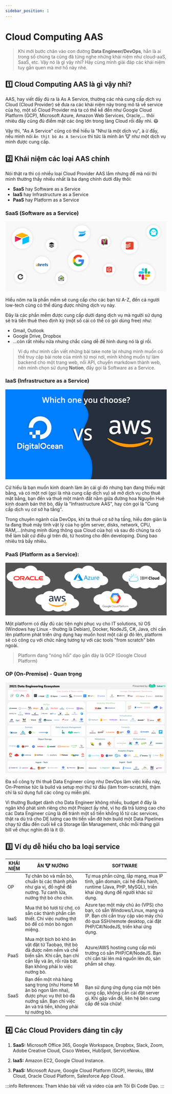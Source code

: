 ```yaml
---
sidebar_position: 1
---
```


# Cloud Computing AAS

> Khi mới bước chân vào con đường **Data Engineer/DevOps**, hẳn là ai trong số chúng ta cũng đã từng nghe những khái niệm như cloud-aaS, SaaS, etc. Vậy nó là gì vậy nhỉ? Hãy cùng mình giải đáp các khái niệm tuy gần quen mà mơ hồ này nhé.

## :one: Cloud Computing AAS là gì vậy nhỉ?

AAS, hay viết đầy đủ ra là As A Service, thường các nhà cung cấp dịch vụ Cloud (Cloud Provider) sẽ đưa ra các khái niệm này trong mô tả về service của họ, một số Cloud Provider mà ta có thể kể đến như Google Cloud Platform (GCP), Microsoft Azure, Amazon Web Services, Oracle,... thôi nhiêu đây cũng đủ điểm mặt các ông lớn trong làng Cloud rồi đấy nhỉ. :mask:

Vậy thì, "As A Service" cũng có thể hiểu là "Như là một dịch vụ", à ừ đấy, nếu mình nói `Ăn thịt bò As A Service` thì tức là mình ăn :cow: như một dịch vụ mình được cung cấp.

## :two: Khái niệm các loại AAS chính
Nói thật ra thì có nhiều loại Cloud Provider AAS lắm nhưng để mà nói thì mình thường thấy nhiều nhất là ba dạng chính dưới đây thôi:

- **SaaS** hay Software as a Service
- **IaaS** hay Infrastructure as a Service
- **PaaS** hay Platform as a Service

### SaaS (Software as a Service)

![picture 1](../../images/c06572e0072c12e14fad0075b31c47402ce25b8154db3d3e2397c4923b0430fe.png) 

Hiểu nôm na là phần mềm sẽ cung cấp cho các bạn từ A-Z, đến cả người low-tech cũng có thể dùng được những dịch vụ này.

Đây là các phần mềm được cung cấp dưới dạng dịch vụ mà người sử dụng sẽ trả tiền thuê theo định kỳ (một số cái có thể có gói dùng free) như:
- Gmail, Outlook
- Google Drive, Dropbox
- ...còn rất nhiều nữa nhưng chắc cũng dễ để hình dung nó là gì rồi.

> Ví dụ như mình cần viết những bài take note lại nhưng mình muốn có thể truy cập bài note của mình từ mọi nơi, mình không muốn tự làm backend cho một trang web, nối API, chuyển markdown thành web, nên mình chọn sử dụng **Notion**, đấy gọi là Software as a Service.

### IaaS (Infrastructure as a Service)

![picture 3](../../images/6497c0c3bb49e85196455847f85b0ce92f330b009ddf3302d0c46cc62c707637.png)  

Cứ hiểu là bạn muốn kinh doanh làm ăn cái gì đó nhưng bạn đang thiếu mặt bằng, và có một nơi (gọi là nhà cung cấp dịch vụ) sẽ mở dịch vụ cho thuê mặt bằng, bạn đến và thuê một mảnh đất nằm giữa đường hoa Nguyễn Huệ kinh doanh bán thịt bò, đấy là "Infrastructure AAS", hay còn gọi là "Cung cấp dịch vụ cơ sở hạ tầng".

Trong chuyên ngành của DevOps, khi ta thuê cơ sở hạ tầng, hiểu đơn giản là ta đang thuê máy tính vật lý của họ gồm server, disks, network, CPU, RAM,...(nhưng mình dùng thông qua Cloud của họ) và sau đó chúng ta có thể làm bất cứ điều gì trên đó, từ hosting cho đến developing. Dùng bao nhiêu trả bấy nhiêu.

### PaaS (Platform as a Service): 

![picture 2](../../images/ed1269180f489fbee6104e2f8720158b42cc0586b0325f763e03824b6c2a96e2.png)  

Một platform có đầy đủ các tiện nghi phục vụ cho IT solutions, từ OS (Windows hay Linux - thường là Debian), Docker, NodeJS, C#, Java, chỉ cần lên platform phát triển ứng dụng hay muốn host một cái gì đó lên, platform sẽ có công cụ với chức năng tương tự với các tools "from scratch" bên ngoài.
> Platform đang "nóng hổi" dạo gần đây là GCP (Google Cloud Platform)

### OP (On-Premise) - Quan trọng

![picture 4](../../images/47dbb4a564b7d20f4ecc8e86b61d7418a3fa3edcf143a323d579b48e0b23acd2.png)  

Đa số công ty thì thuê Data Engineer cũng như DevOps làm việc kiểu này, On-Premise tức là build và setup mọi thứ từ đầu (làm from-scratch), thậm chí là sử dụng full các công cụ miễn phí.

Vì thường Budget dành cho Data Engineer không nhiều, budget ở đây là ngân khố phát sinh riêng cho một Project ấy nhé, vì họ đã trả lương cao cho các Data Engineer cũng là để tránh một số tiền khổng lồ từ các services, thật ra dù trả cho DE lương cao thì tiền vẫn đỡ hơn build một Data Pipelines chạy từ đầu đến cuối kể cả Storage lẫn Management, chắc mỗi tháng gửi bill về chục nghìn đô là ít :cry:.
## :three: Ví dụ dễ hiểu cho ba loại service

| KHÁI NIỆM | ĂN :cow: NƯỚNG                                                                                                                                                   | SOFTWARE                                                                                                                                                                          |
| --------- | ---------------------------------------------------------------------------------------------------------------------------------------------------------------- | --------------------------------------------------------------------------------------------------------------------------------------------------------------------------------- |
| OP        | Tự chăn bò và mần bò, chuẩn bị các thành phần như gia vị, đồ nghề để nướng. Tự canh lửa, nướng thịt bò cho chín.                                                 | Tự mua phần cứng, lắp mạng, mua IP tĩnh, gắn domain, cài hệ điều hành, runtime (Java, PHP, MySQL), triển khai ứng dụng để người khác sử dụng.                                     |
| IaaS      | Mua thịt bò tươi từ chợ, có sẵn các thành phần cần thiết. Chỉ việc nướng thịt bò để có món bò ngon miệng.                                                        | Azure tạo một máy chủ ảo (VPS) cho bạn, có sẵn Windows/Linux, mạng và IP. Bạn chỉ cần truy cập vào máy chủ đó qua SSH/remote desktop, cài đặt PHP/C#/NodeJS, triển khai ứng dụng. |
| PaaS      | Mua một bịch bò khô ăn vặt đặt từ Taobao, thịt bò đã được nêm nếm và chế biến sẵn. Khi cần, bạn chỉ cần lấy và ăn, rồi rửa bát. Bạn không phải lo việc nướng bò. | Azure/AWS hosting cung cấp môi trường có sẵn PHP/C#/NodeJS. Bạn chỉ cần tải lên mã nguồn lên đó, sản phẩm sẽ chạy.                                                                |
| SaaS      | Bạn đến một nhà hàng sang trọng (như Home Mì ăn bò ngon lắm nha), được phục vụ thịt bò đã nướng sẵn. Bạn chỉ việc ăn và trả tiền, không phải tự nướng bò.        | Bạn sử dụng ứng dụng của một bên cung cấp, không cần cài đặt server gì. Khi gặp vấn đề, liên hệ bên cung cấp để sửa chữa!                                                         |

## :four: Các Cloud Providers đáng tin cậy
1. **SaaS:** Microsoft Office 365, Google Workspace, Dropbox, Slack, Zoom, Adobe Creative Cloud, Cisco Webex, HubSpot, ServiceNow.

2. **IaaS:** Amazon EC2, Google Cloud Instance.

3. **PaaS:** Microsoft Azure, Google Cloud Platform (GCP), Heroku, IBM Cloud, Oracle Cloud Platform, Salesforce App Cloud.

:::info References:
Tham khảo bài viết và video của anh Tôi Đi Code Dạo.
:::



